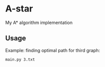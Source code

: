 # A-star
My A* algorithm implementation

## Usage

Example: finding optimal path for third graph:

```bash
main.py 3.txt
```
